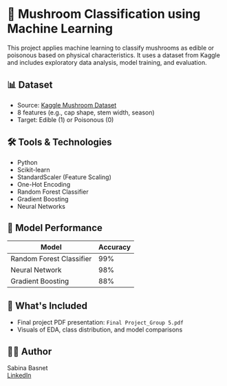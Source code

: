 # 🍄 Mushroom Classification using Machine Learning

This project applies machine learning to classify mushrooms as edible or poisonous based on physical characteristics. It uses a dataset from Kaggle and includes exploratory data analysis, model training, and evaluation.

## 📊 Dataset
- Source: [Kaggle Mushroom Dataset](https://www.kaggle.com/datasets/prishasawhney/mushroom-dataset)
- 8 features (e.g., cap shape, stem width, season)
- Target: Edible (1) or Poisonous (0)

## 🛠️ Tools & Technologies
- Python
- Scikit-learn
- StandardScaler (Feature Scaling)
- One-Hot Encoding
- Random Forest Classifier
- Gradient Boosting
- Neural Networks

## 🧪 Model Performance
| Model                   | Accuracy |
|------------------------|----------|
| Random Forest Classifier | 99%      |
| Neural Network          | 98%      |
| Gradient Boosting       | 88%      |

## 🧾 What's Included
- Final project PDF presentation: `Final Project_Group 5.pdf`
- Visuals of EDA, class distribution, and model comparisons

## 👩‍💻 Author
Sabina Basnet  
[LinkedIn](https://www.linkedin.com/in/sabinabasnet)
